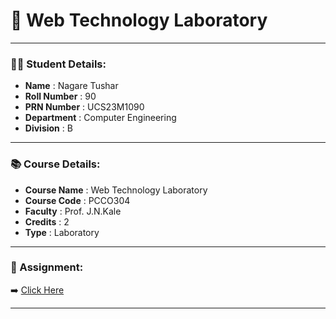 # 📘 Web Technology Laboratory

---

### 🧑‍🎓 Student Details:

- **Name**          : Nagare Tushar  
- **Roll Number**   : 90  
- **PRN Number**    : UCS23M1090  
- **Department**    : Computer Engineering  
- **Division**      : B  

---

### 📚 Course Details:

- **Course Name**   : Web Technology Laboratory  
- **Course Code**   : PCCO304
- **Faculty**       : Prof. J.N.Kale 
- **Credits**       : 2  
- **Type**          : Laboratory  


---


### 📎 Assignment:

➡️ [Click Here](https://github.com/Tushar-3612/Web_Technology_Lab)


---

